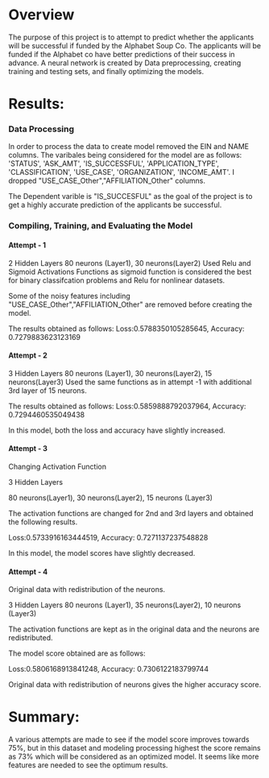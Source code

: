 # Overview

The purpose of this project is to attempt to predict whether the applicants will be successful if funded by the Alphabet Soup Co. The applicants will be funded if the Alphabet co have better predictions of their success in advance. A neural network is created by Data preprocessing, creating training and testing sets, and finally optimizing the models.


# Results:

### Data Processing 

In order to process the data to create model removed the EIN and NAME columns.
The varibales being considered for the model are as follows: 'STATUS', 'ASK_AMT', 'IS_SUCCESSFUL', 'APPLICATION_TYPE', 'CLASSIFICATION', 'USE_CASE', 'ORGANIZATION', 'INCOME_AMT'. I dropped "USE_CASE_Other","AFFILIATION_Other" columns.

The Dependent varible is "IS_SUCCESFUL" as the goal of the project is to get a highly accurate prediction of the applicants  be successful.


### Compiling, Training, and Evaluating the Model 

#### Attempt - 1

2 Hidden Layers
80 neurons (Layer1), 30 neurons(Layer2)
Used Relu and Sigmoid Activations Functions as sigmoid function is considered the best for binary classifcation problems and Relu for nonlinear datasets.

Some of the noisy features including "USE_CASE_Other","AFFILIATION_Other" are removed before creating the model.

The results obtained as follows:
Loss:0.5788350105285645, Accuracy: 0.7279883623123169


#### Attempt - 2

3 Hidden Layers
80 neurons (Layer1), 30 neurons(Layer2), 15 neurons(Layer3)
Used the same functions as in attempt -1 with additional 3rd layer of 15 neurons. 

The results obtained as follows:
Loss:0.5859888792037964, Accuracy: 0.7294460535049438

In this model, both the loss and accuracy have slightly increased. 

#### Attempt - 3

Changing Activation Function

3 Hidden Layers

80 neurons(Layer1), 30 neurons(Layer2), 15 neurons (Layer3)

The activation functions are changed for 2nd and 3rd layers and obtained the following results.

Loss:0.5733916163444519, Accuracy: 0.7271137237548828

In this model, the model scores have slightly decreased.  


#### Attempt - 4

Original data with redistribution of the neurons.

3 Hidden Layers
80 neurons (Layer1), 35 neurons(Layer2), 10 neurons (Layer3)

The activation functions are kept as in the original data and the neurons are redistributed. 

The model score obtained are as follows:

Loss:0.5806168913841248, Accuracy: 0.7306122183799744

Original data with redistribution of neurons gives the higher accuracy score. 


# Summary: 

A various attempts are made to see if the model score improves towards 75%, but in this dataset and modeling processing highest the score remains as 73% which will be considered as an optimized model. It seems like more features are needed to see the optimum results. 
 
